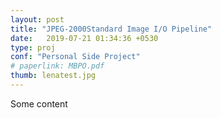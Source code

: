 ```yaml
---
layout: post
title: "JPEG-2000Standard Image I/O Pipeline"
date:   2019-07-21 01:34:36 +0530
type: proj
conf: "Personal Side Project"
# paperlink: MBPO.pdf
thumb: lenatest.jpg
---
```


Some content

